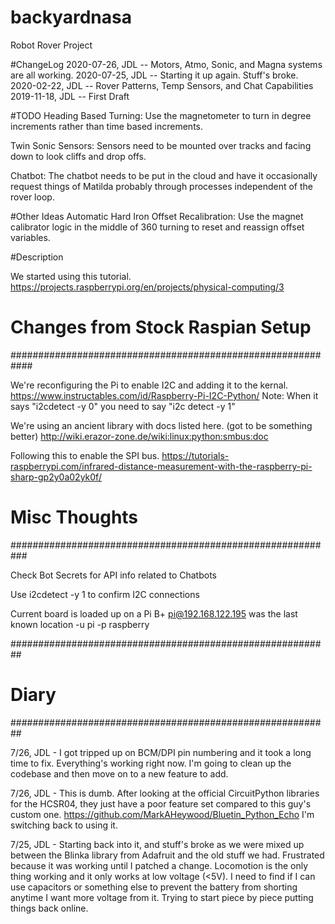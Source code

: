 # backyardnasa
Robot Rover Project

#ChangeLog
2020-07-26, JDL -- Motors, Atmo, Sonic, and Magna systems are all working.
2020-07-25, JDL -- Starting it up again.  Stuff's broke.
2020-02-22, JDL -- Rover Patterns, Temp Sensors, and Chat Capabilities
2019-11-18, JDL -- First Draft

#TODO
Heading Based Turning: Use the magnetometer to turn in degree increments rather
    than time based increments.

Twin Sonic Sensors: Sensors need to be mounted over tracks and facing down to look
    cliffs and drop offs.

Chatbot: The chatbot needs to be put in the cloud and have it occasionally request
    things of Matilda probably through processes independent of the rover loop.

#Other Ideas
Automatic Hard Iron Offset Recalibration: Use the magnet calibrator logic in the middle of
    360 turning to reset and reassign offset variables.

#Description

We started using this tutorial.
https://projects.raspberrypi.org/en/projects/physical-computing/3

# Changes from Stock Raspian Setup
############################################################

We're reconfiguring the Pi to enable I2C and adding it to the kernal.
https://www.instructables.com/id/Raspberry-Pi-I2C-Python/
Note: When it says "i2cdetect -y 0" you need to say "i2c detect -y 1"

We're using an ancient library with docs listed here. (got to be something better)
http://wiki.erazor-zone.de/wiki:linux:python:smbus:doc

Following this to enable the SPI bus.
https://tutorials-raspberrypi.com/infrared-distance-measurement-with-the-raspberry-pi-sharp-gp2y0a02yk0f/

# Misc Thoughts
###########################################################

Check Bot Secrets for API info related to Chatbots

Use i2cdetect -y 1 to confirm I2C connections

Current board is loaded up on a Pi B+
pi@192.168.122.195 was the last known location
-u pi -p raspberry

##########################################################


# Diary
##########################################################

7/26, JDL - I got tripped up on BCM/DPI pin numbering and it took a long time to fix.  Everything's working
  right now.  I'm going to clean up the codebase and then move on to a new feature to add.

7/26, JDL - This is dumb.  After looking at the official CircuitPython libraries for the HCSR04, they
  just have a poor feature set compared to this guy's custom one.  https://github.com/MarkAHeywood/Bluetin_Python_Echo
  I'm switching back to using it.

7/25, JDL - Starting back into it, and stuff's broke as we were mixed up between the Blinka library
  from Adafruit and the old stuff we had.  Frustrated because it was working until I patched a change.
  Locomotion is the only thing working and it only works at low voltage (<5V).  I need to find if I
  can use capacitors or something else to prevent the battery from shorting anytime I want more
  voltage from it.  Trying to start piece by piece putting things back online.
